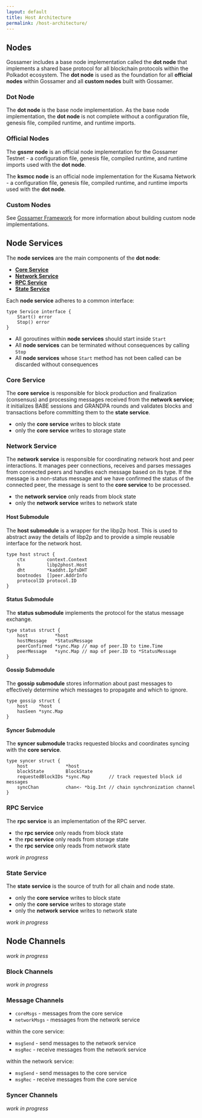 ```yaml
---
layout: default
title: Host Architecture
permalink: /host-architecture/
---
```


## Nodes

Gossamer includes a base node implementation called the **dot node** that implements a shared base protocol for all blockchain protocols within the Polkadot ecosystem. The **dot node** is used as the foundation for all **official nodes** within Gossamer and all **custom nodes** built with Gossamer.

### Dot Node

The **dot node** is the base node implementation. As the base node implementation, the **dot node** is not complete without a configuration file, genesis file, compiled runtime, and runtime imports.

### Official Nodes

The **gssmr node** is an official node implementation for the Gossamer Testnet - a configuration file, genesis file, compiled runtime, and runtime imports used with the **dot node**.

The **ksmcc node** is an official node implementation for the Kusama Network - a configuration file, genesis file, compiled runtime, and runtime imports used with the **dot node**.

### Custom Nodes

See [Gossamer Framework](Gossamer-Framework) for more information about building custom node implementations.

## Node Services

The **node services** are the main components of the **dot node**:

- **[Core Service](#Core-Service)**
- **[Network Service](#Network-Service)**
- **[RPC Service](#RPC-Service)**
- **[State Service](#State-Service)**

Each **node service** adheres to a common interface:

```go=
type Service interface {
	Start() error
	Stop() error
}
```

- All goroutines within **node services** should start inside `Start`
- All **node services**  can be terminated without consequences by calling `Stop`
- All **node services** whose `Start` method has not been called can be discarded without consequences

### Core Service

The **core service** is responsible for block production and finalization (consensus) and processing messages received from the **network service**; it initializes BABE sessions and GRANDPA rounds and validates blocks and transactions before committing them to the **state service**. 

- only the **core service** writes to block state
- only the **core service** writes to storage state

### Network Service

The **network service** is responsible for coordinating network host and peer interactions. It manages peer connections, receives and parses messages from connected peers and handles each message based on its type. If the message is a non-status message and we have confirmed the status of the connected peer, the message is sent to the **core service** to be processed.

- the **network service** only reads from block state
- only the **network service** writes to network state

#### Host Submodule

The **host submodule** is a wrapper for the libp2p host. This is used to abstract away the details of libp2p and to provide a simple reusable interface for the network host.

```go=
type host struct {
	ctx        context.Context
	h          libp2phost.Host
	dht        *kaddht.IpfsDHT
	bootnodes  []peer.AddrInfo
	protocolID protocol.ID
}
```

#### Status Submodule

The **status submodule** implements the protocol for the status message exchange.

```go=
type status struct {
	host          *host
	hostMessage   *StatusMessage
	peerConfirmed *sync.Map // map of peer.ID to time.Time
	peerMessage   *sync.Map // map of peer.ID to *StatusMessage
}
```

#### Gossip Submodule

The **gossip submodule** stores information about past messages to effectively determine which messages to propagate and which to ignore.

```go=
type gossip struct {
	host    *host
	hasSeen *sync.Map
}
```

#### Syncer Submodule

The **syncer submodule** tracks requested blocks and coordinates syncing with the **core service**.

```go=
type syncer struct {
	host              *host
	blockState        BlockState
	requestedBlockIDs *sync.Map       // track requested block id messages
	syncChan          chan<- *big.Int // chain synchronization channel
}
```

### RPC Service

The **rpc service** is an implementation of the RPC server.

- the **rpc service** only reads from block state
- the **rpc service** only reads from storage state
- the **rpc service** only reads from network state

_work in progress_

### State Service

The **state service** is the source of truth for all chain and node state.

- only the **core service** writes to block state
- only the **core service** writes to storage state
- only the **network service** writes to network state

_work in progress_

## Node Channels

_work in progress_

### Block Channels

_work in progress_

### Message Channels

- `coreMsgs` - messages from the core service
- `networkMsgs` - messages from the network service

within the core service:

- `msgSend` - send messages to the network service
- `msgRec` - receive messages from the network service

within the network service:

- `msgSend` - send messages to the core service
- `msgRec` - receive messages from the core service

### Syncer Channels

_work in progress_
